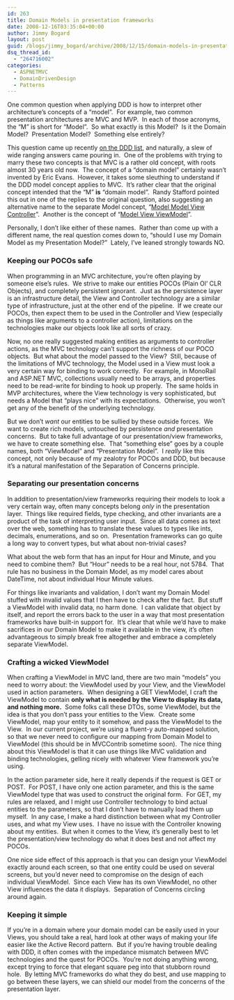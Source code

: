 ```yaml
---
id: 263
title: Domain Models in presentation frameworks
date: 2008-12-16T03:35:04+00:00
author: Jimmy Bogard
layout: post
guid: /blogs/jimmy_bogard/archive/2008/12/15/domain-models-in-presentation-frameworks.aspx
dsq_thread_id:
  - "264716002"
categories:
  - ASPNETMVC
  - DomainDrivenDesign
  - Patterns
---
```

One common question when applying DDD is how to interpret other architecture’s concepts of a “model”.&#160; For example, two common presentation architectures are MVC and MVP.&#160; In each of those acronyms, the “M” is short for “Model”.&#160; So what exactly is this Model?&#160; Is it the Domain Model?&#160; Presentation Model?&#160; Something else entirely?

This question came up recently [on the DDD list](http://tech.groups.yahoo.com/group/domaindrivendesign/message/9176), and naturally, a slew of wide ranging answers came pouring in.&#160; One of the problems with trying to marry these two concepts is that MVC is a rather old concept, with roots almost 30 years old now.&#160; The concept of a “domain model” certainly wasn’t invented by Eric Evans.&#160; However, it takes some sleuthing to understand if the DDD model concept applies to MVC.&#160; It’s rather clear that the original concept intended that the “M” **is** “domain model”.&#160; Randy Stafford pointed this out in one of the replies to the original question, also suggesting an alternative name to the separate Model concept, “[Model Model View Controller](http://c2.com/cgi/wiki?ModelModelViewController)”.&#160; Another is the concept of “[Model View ViewModel](http://blogs.msdn.com/johngossman/archive/2005/10/08/478683.aspx)”.

Personally, I don’t like either of these names.&#160; Rather than come up with a different name, the real question comes down to, “should I use my Domain Model as my Presentation Model?”&#160; Lately, I’ve leaned strongly towards NO.

### Keeping our POCOs safe

When programming in an MVC architecture, you’re often playing by someone else’s rules.&#160; We strive to make our entities POCOs (Plain Ol’ CLR Objects), and completely persistent ignorant.&#160; Just as the persistence layer is an infrastructure detail, the View and Controller technology are a similar type of infrastructure, just at the other end of the pipeline.&#160; If we create our POCOs, then expect them to be used in the Controller and View (especially as things like arguments to a controller action), limitations on the technologies make our objects look like all sorts of crazy.

Now, no one really suggested making entities as arguments to controller actions, as the MVC technology can’t support the richness of our POCO objects.&#160; But what about the model passed to the View?&#160; Still, because of the limitations of MVC technology, the Model used in a View must look a very certain way for binding to work correctly.&#160; For example, in MonoRail and ASP.NET MVC, collections usually need to be arrays, and properties need to be read-write for binding to hook up properly.&#160; The same holds in MVP architectures, where the View technology is very sophisticated, but needs a Model that “plays nice” with its expectations.&#160; Otherwise, you won’t get any of the benefit of the underlying technology.

But we don’t _want_ our entities to be sullied by these outside forces.&#160; We want to create rich models, untouched by persistence _and_ presentation concerns.&#160; But to take full advantage of our presentation/view frameworks, we have to create something else.&#160; That “something else” goes by a couple names, both “ViewModel” and “Presentation Model”.&#160; I _really_ like this concept, not only because of my zealotry for POCOs and DDD, but because it’s a natural manifestation of the Separation of Concerns principle.

### Separating our presentation concerns

In addition to presentation/view frameworks requiring their models to look a very certain way, often many concepts belong _only_ in the presentation layer.&#160; Things like required fields, type checking, and other invariants are a product of the task of interpreting user input.&#160; Since all data comes as text over the web, something has to translate these values to types like ints, decimals, enumerations, and so on.&#160; Presentation frameworks can go quite a long way to convert types, but what about non-trivial cases?

What about the web form that has an input for Hour and Minute, and you need to combine them?&#160; But “Hour” needs to be a real hour, not 5784.&#160; That rule has no business in the Domain Model, as my model cares about DateTime, not about individual Hour Minute values.

For things like invariants and validation, I don’t want my Domain Model stuffed with invalid values that I then have to check after the fact.&#160; But stuff a ViewModel with invalid data, no harm done.&#160; I can validate that object by itself, and report the errors back to the user in a way that most presentation frameworks have built-in support for.&#160; It’s clear that while we’d have to make sacrifices in our Domain Model to make it available in the view, it’s often advantageous to simply break free altogether and embrace a completely separate ViewModel.

### Crafting a wicked ViewModel

When crafting a ViewModel in MVC land, there are two main “models” you need to worry about: the ViewModel used by your View, and the ViewModel used in action parameters.&#160; When designing a GET ViewModel, I craft the ViewModel to contain **only what is needed by the View to display its data, and nothing more.**&#160; Some folks call these DTOs, some ViewModel, but the idea is that you don’t pass your entities to the View.&#160; Create some ViewModel, map your entity to it somehow, and pass the ViewModel to the View.&#160; In our current project, we’re using a fluent-y auto-mapped solution, so that we never need to configure our mapping from Domain Model to ViewModel (this should be in MVCContrib sometime soon).&#160; The nice thing about this ViewModel is that it can use things like MVC validation and binding technologies, gelling nicely with whatever View framework you’re using.

In the action parameter side, here it really depends if the request is GET or POST.&#160; For POST, I have only one action parameter, and this is the same ViewModel type that was used to construct the original form.&#160; For GET, my rules are relaxed, and I might use Controller technology to bind actual entities to the parameters, so that I don’t have to manually load them up myself.&#160; In any case, I make a hard distinction between what my Controller uses, and what my View uses.&#160; I have no issue with the Controller knowing about my entities.&#160; But when it comes to the View, it’s generally best to let the presentation/view technology do what it does best and not affect my POCOs.

One nice side effect of this approach is that you can design your ViewModel exactly around each screen, so that one entity could be used on several screens, but you’d never need to compromise on the design of each individual ViewModel.&#160; Since each View has its own ViewModel, no other View influences the data it displays.&#160; Separation of Concerns circling around again.

### Keeping it simple

If you’re in a domain where your domain model can be easily used in your Views, you should take a real, hard look at other ways of making your life easier like the Active Record pattern.&#160; But if you’re having trouble dealing with DDD, it often comes with the impedance mismatch between MVC technologies and the quest for POCOs.&#160; You’re not doing anything wrong, except trying to force that elegant square peg into that stubborn round hole.&#160; By letting MVC frameworks do what they do best, and use mapping to go between these layers, we can shield our model from the concerns of the presentation layer.